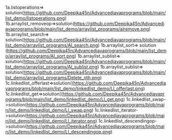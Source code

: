 1a.listoperations=> solution(https://github.com/Deepika45n/Advancedjavaprograms/blob/main/list_demo/listoperations.png)
1b.arraylist_removeop=>solution(https://github.com/Deepika45n/Advancedjavaprograms/blob/main/list_demo/arraylist_programs/alremove.png)
1b.arraylist_search=> solution(https://github.com/Deepika45n/Advancedjavaprograms/blob/main/list_demo/arraylist_programs/Al_search.png)
1b.arraylist_sort=> solution (https://github.com/Deepika45n/Advancedjavaprograms/blob/main/list_demo/arraylist_programs/Al_sort.png)
1b.arraylist_sublist=> solution(https://github.com/Deepika45n/Advancedjavaprograms/blob/main/list_demo/arraylist_programs/Al_sublist.png)
1b.arraylist_sublist=> solution(https://github.com/Deepika45n/Advancedjavaprograms/blob/main/list_demo/arraylist_programs/Delete_nth.png)
1c.linkedlist_offerlast=>solution((https://github.com/Deepika45n/Advancedjavaprograms/blob/main/list_demo/linkedlist_demo/Ll_offerlast.png)
1c.linkedlist_get=>solution((https://github.com/Deepika45n/Advancedjavaprograms/blob/main/list_demo/linkedlist_demo/Ll_get.png)
1c.linkedlist_swap->solution(https://github.com/Deepika45n/Advancedjavaprograms/blob/main/list_demo/linkedlist_demo/Ll_swap.png)
1c.linkedlist_iterator->solution(https://github.com/Deepika45n/Advancedjavaprograms/blob/main/list_demo/linkedlist_demo/Ll_iterator.png)
1c.linkedlist_descendingop->solution(https://github.com/Deepika45n/Advancedjavaprograms/blob/main/list_demo/linkedlist_demo/Ll_descendingop.png)

